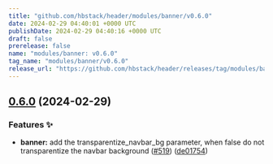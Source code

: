 ```yaml
---
title: "github.com/hbstack/header/modules/banner/v0.6.0"
date: 2024-02-29 04:40:01 +0000 UTC
publishDate: 2024-02-29 04:40:16 +0000 UTC
draft: false
prerelease: false
name: "modules/banner: v0.6.0"
tag_name: "modules/banner/v0.6.0"
release_url: "https://github.com/hbstack/header/releases/tag/modules/banner/v0.6.0"
---
```


## [0.6.0](https://github.com/hbstack/header/compare/modules/banner/v0.5.11...modules/banner/v0.6.0) (2024-02-29)


### Features ✨

* **banner:** add the transparentize_navbar_bg parameter, when false do not transparentize the navbar background ([#519](https://github.com/hbstack/header/issues/519)) ([de01754](https://github.com/hbstack/header/commit/de017542998a2c92bb8d3b5c408652432fc9909a))
